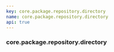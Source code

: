 ```yaml
---
key: core.package.repository.directory
name: core.package.repository.directory
api: true
---
```


### core.package.repository.directory
